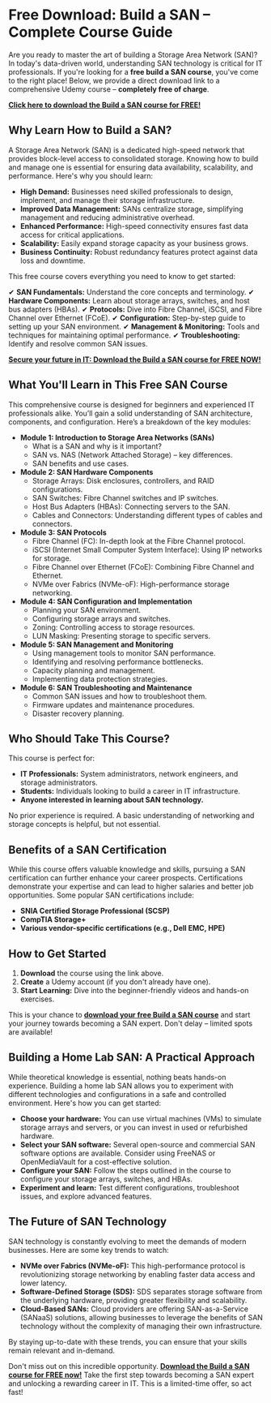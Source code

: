 # Free Download: Build a SAN – Complete Course Guide

Are you ready to master the art of building a Storage Area Network (SAN)? In today's data-driven world, understanding SAN technology is critical for IT professionals. If you're looking for a **free build a SAN course**, you've come to the right place! Below, we provide a direct download link to a comprehensive Udemy course – **completely free of charge**.

[**Click here to download the Build a SAN course for FREE!**](https://udemywork.com/build-a-san)

## Why Learn How to Build a SAN?

A Storage Area Network (SAN) is a dedicated high-speed network that provides block-level access to consolidated storage. Knowing how to build and manage one is essential for ensuring data availability, scalability, and performance. Here's why you should learn:

*   **High Demand:** Businesses need skilled professionals to design, implement, and manage their storage infrastructure.
*   **Improved Data Management:** SANs centralize storage, simplifying management and reducing administrative overhead.
*   **Enhanced Performance:** High-speed connectivity ensures fast data access for critical applications.
*   **Scalability:** Easily expand storage capacity as your business grows.
*   **Business Continuity:** Robust redundancy features protect against data loss and downtime.

This free course covers everything you need to know to get started:

✔ **SAN Fundamentals:** Understand the core concepts and terminology.
✔ **Hardware Components:** Learn about storage arrays, switches, and host bus adapters (HBAs).
✔ **Protocols:** Dive into Fibre Channel, iSCSI, and Fibre Channel over Ethernet (FCoE).
✔ **Configuration:** Step-by-step guide to setting up your SAN environment.
✔ **Management & Monitoring:** Tools and techniques for maintaining optimal performance.
✔ **Troubleshooting:** Identify and resolve common SAN issues.

[**Secure your future in IT: Download the Build a SAN course for FREE NOW!**](https://udemywork.com/build-a-san)

## What You'll Learn in This Free SAN Course

This comprehensive course is designed for beginners and experienced IT professionals alike. You’ll gain a solid understanding of SAN architecture, components, and configuration. Here’s a breakdown of the key modules:

*   **Module 1: Introduction to Storage Area Networks (SANs)**
    *   What is a SAN and why is it important?
    *   SAN vs. NAS (Network Attached Storage) – key differences.
    *   SAN benefits and use cases.
*   **Module 2: SAN Hardware Components**
    *   Storage Arrays: Disk enclosures, controllers, and RAID configurations.
    *   SAN Switches: Fibre Channel switches and IP switches.
    *   Host Bus Adapters (HBAs): Connecting servers to the SAN.
    *   Cables and Connectors: Understanding different types of cables and connectors.
*   **Module 3: SAN Protocols**
    *   Fibre Channel (FC): In-depth look at the Fibre Channel protocol.
    *   iSCSI (Internet Small Computer System Interface): Using IP networks for storage.
    *   Fibre Channel over Ethernet (FCoE): Combining Fibre Channel and Ethernet.
    *   NVMe over Fabrics (NVMe-oF): High-performance storage networking.
*   **Module 4: SAN Configuration and Implementation**
    *   Planning your SAN environment.
    *   Configuring storage arrays and switches.
    *   Zoning: Controlling access to storage resources.
    *   LUN Masking: Presenting storage to specific servers.
*   **Module 5: SAN Management and Monitoring**
    *   Using management tools to monitor SAN performance.
    *   Identifying and resolving performance bottlenecks.
    *   Capacity planning and management.
    *   Implementing data protection strategies.
*   **Module 6: SAN Troubleshooting and Maintenance**
    *   Common SAN issues and how to troubleshoot them.
    *   Firmware updates and maintenance procedures.
    *   Disaster recovery planning.

## Who Should Take This Course?

This course is perfect for:

*   **IT Professionals:** System administrators, network engineers, and storage administrators.
*   **Students:** Individuals looking to build a career in IT infrastructure.
*   **Anyone interested in learning about SAN technology.**

No prior experience is required. A basic understanding of networking and storage concepts is helpful, but not essential.

## Benefits of a SAN Certification

While this course offers valuable knowledge and skills, pursuing a SAN certification can further enhance your career prospects. Certifications demonstrate your expertise and can lead to higher salaries and better job opportunities. Some popular SAN certifications include:

*   **SNIA Certified Storage Professional (SCSP)**
*   **CompTIA Storage+**
*   **Various vendor-specific certifications (e.g., Dell EMC, HPE)**

## How to Get Started

1.  **Download** the course using the link above.
2.  **Create** a Udemy account (if you don't already have one).
3.  **Start Learning:** Dive into the beginner-friendly videos and hands-on exercises.

This is your chance to **[download your free Build a SAN course](https://udemywork.com/build-a-san)** and start your journey towards becoming a SAN expert. Don't delay – limited spots are available!

## Building a Home Lab SAN: A Practical Approach

While theoretical knowledge is essential, nothing beats hands-on experience. Building a home lab SAN allows you to experiment with different technologies and configurations in a safe and controlled environment. Here's how you can get started:

*   **Choose your hardware:** You can use virtual machines (VMs) to simulate storage arrays and servers, or you can invest in used or refurbished hardware.
*   **Select your SAN software:** Several open-source and commercial SAN software options are available. Consider using FreeNAS or OpenMediaVault for a cost-effective solution.
*   **Configure your SAN:** Follow the steps outlined in the course to configure your storage arrays, switches, and HBAs.
*   **Experiment and learn:** Test different configurations, troubleshoot issues, and explore advanced features.

## The Future of SAN Technology

SAN technology is constantly evolving to meet the demands of modern businesses. Here are some key trends to watch:

*   **NVMe over Fabrics (NVMe-oF):** This high-performance protocol is revolutionizing storage networking by enabling faster data access and lower latency.
*   **Software-Defined Storage (SDS):** SDS separates storage software from the underlying hardware, providing greater flexibility and scalability.
*   **Cloud-Based SANs:** Cloud providers are offering SAN-as-a-Service (SANaaS) solutions, allowing businesses to leverage the benefits of SAN technology without the complexity of managing their own infrastructure.

By staying up-to-date with these trends, you can ensure that your skills remain relevant and in-demand.

Don't miss out on this incredible opportunity. **[Download the Build a SAN course for FREE now!](https://udemywork.com/build-a-san)** Take the first step towards becoming a SAN expert and unlocking a rewarding career in IT. This is a limited-time offer, so act fast!
